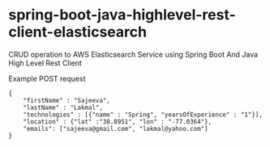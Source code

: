 # spring-boot-java-highlevel-rest-client-elasticsearch
CRUD operation to AWS Elasticsearch Service using Spring Boot And Java High Level Rest Client

Example POST request

```
{
	"firstName" : "Sajeeva",
	"lastName" : "Lakmal",
	"technologies" : [{"name" : "Spring", "yearsOfExperience" : "1"}],
	"location" : {"lat" :"38.8951", "lon" : "-77.0364"},
	"emails": ["sajeeva@gmail.com", "lakmal@yahoo.com"]
}
```
